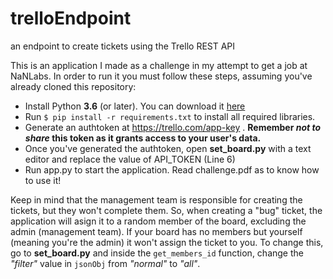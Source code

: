 # trelloEndpoint
an endpoint to create tickets using the Trello REST API

This is an application I made as a challenge in my attempt to get a job at NaNLabs. In order to run it you must follow these steps, assuming you've already cloned this repository:

- Install Python **3.6** (or later). You can download it [here](https://www.python.org/downloads/)
- Run `$ pip install -r requirements.txt` to install all required libraries.
- Generate an authtoken at https://trello.com/app-key . **Remember _not to share_ this token as it grants access to your user's data.**
- Once you've generated the authtoken, open **set_board.py** with a text editor and replace the value of API_TOKEN (Line 6)
- Run app.py to start the application. Read challenge.pdf as to know how to use it!

Keep in mind that the management team is responsible for creating the tickets, but they won't complete them. So, when creating a "bug" ticket, the application will asign it to a random member of the board, excluding the admin (management team). If your board has no members but yourself (meaning you're the admin) it won't assign the ticket to you.
To change this, go to **set_board.py** and inside the `get_members_id` function, change the *"filter"* value in `jsonObj` from *"normal"* to *"all"*.
